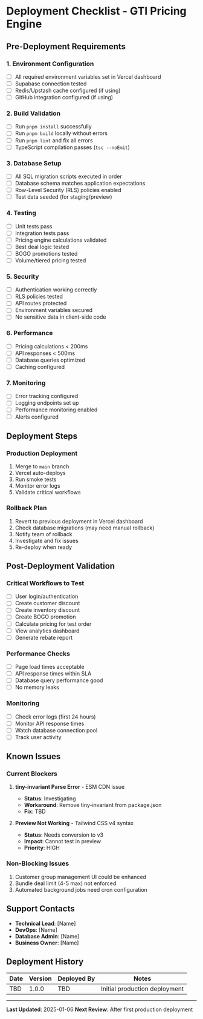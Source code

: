 # Deployment Checklist - GTI Pricing Engine

## Pre-Deployment Requirements

### 1. Environment Configuration
- [ ] All required environment variables set in Vercel dashboard
- [ ] Supabase connection tested
- [ ] Redis/Upstash cache configured (if using)
- [ ] GitHub integration configured (if using)

### 2. Build Validation
- [ ] Run `pnpm install` successfully
- [ ] Run `pnpm build` locally without errors
- [ ] Run `pnpm lint` and fix all errors
- [ ] TypeScript compilation passes (`tsc --noEmit`)

### 3. Database Setup
- [ ] All SQL migration scripts executed in order
- [ ] Database schema matches application expectations
- [ ] Row-Level Security (RLS) policies enabled
- [ ] Test data seeded (for staging/preview)

### 4. Testing
- [ ] Unit tests pass
- [ ] Integration tests pass
- [ ] Pricing engine calculations validated
- [ ] Best deal logic tested
- [ ] BOGO promotions tested
- [ ] Volume/tiered pricing tested

### 5. Security
- [ ] Authentication working correctly
- [ ] RLS policies tested
- [ ] API routes protected
- [ ] Environment variables secured
- [ ] No sensitive data in client-side code

### 6. Performance
- [ ] Pricing calculations < 200ms
- [ ] API responses < 500ms
- [ ] Database queries optimized
- [ ] Caching configured

### 7. Monitoring
- [ ] Error tracking configured
- [ ] Logging endpoints set up
- [ ] Performance monitoring enabled
- [ ] Alerts configured

## Deployment Steps

### Production Deployment
1. Merge to `main` branch
2. Vercel auto-deploys
3. Run smoke tests
4. Monitor error logs
5. Validate critical workflows

### Rollback Plan
1. Revert to previous deployment in Vercel dashboard
2. Check database migrations (may need manual rollback)
3. Notify team of rollback
4. Investigate and fix issues
5. Re-deploy when ready

## Post-Deployment Validation

### Critical Workflows to Test
- [ ] User login/authentication
- [ ] Create customer discount
- [ ] Create inventory discount
- [ ] Create BOGO promotion
- [ ] Calculate pricing for test order
- [ ] View analytics dashboard
- [ ] Generate rebate report

### Performance Checks
- [ ] Page load times acceptable
- [ ] API response times within SLA
- [ ] Database query performance good
- [ ] No memory leaks

### Monitoring
- [ ] Check error logs (first 24 hours)
- [ ] Monitor API response times
- [ ] Watch database connection pool
- [ ] Track user activity

## Known Issues

### Current Blockers
1. **tiny-invariant Parse Error** - ESM CDN issue
   - **Status**: Investigating
   - **Workaround**: Remove tiny-invariant from package.json
   - **Fix**: TBD

2. **Preview Not Working** - Tailwind CSS v4 syntax
   - **Status**: Needs conversion to v3
   - **Impact**: Cannot test in preview
   - **Priority**: HIGH

### Non-Blocking Issues
1. Customer group management UI could be enhanced
2. Bundle deal limit (4-5 max) not enforced
3. Automated background jobs need cron configuration

## Support Contacts

- **Technical Lead**: [Name]
- **DevOps**: [Name]
- **Database Admin**: [Name]
- **Business Owner**: [Name]

## Deployment History

| Date | Version | Deployed By | Notes |
|------|---------|-------------|-------|
| TBD  | 1.0.0   | TBD         | Initial production deployment |

---

**Last Updated**: 2025-01-06
**Next Review**: After first production deployment
